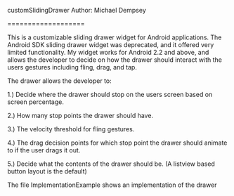 customSlidingDrawer
Author: Michael Dempsey

===================

This is a customizable sliding drawer widget for Android applications. The Android SDK sliding drawer widget
was deprecated, and it offered very limited functionality. My widget works for Android 2.2 and above, and allows the 
developer to decide on how the drawer should interact with the users gestures including fling, drag, and tap.

The drawer allows the developer to:

1.) Decide where the drawer should stop on the users screen based on screen percentage. 

2.) How many stop points the drawer should have.

3.) The velocity threshold for fling gestures. 

4.) The drag decision points for which stop point the drawer should animate to if the user drags it out. 

5.) Decide what the contents of the drawer should be. (A listview based button layout is the default)


The file ImplementationExample shows an implementation of the drawer

